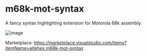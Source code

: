 # m68k-mot-syntax
A fancy syntax highlighting extension for Motorola 68k assembly.

![image](https://user-images.githubusercontent.com/99411254/222894570-f61f3c55-8700-4725-9644-beea161a3ac8.png)

Marketplace: https://marketplace.visualstudio.com/items?itemName=altehex.m68k-mot-syntax

